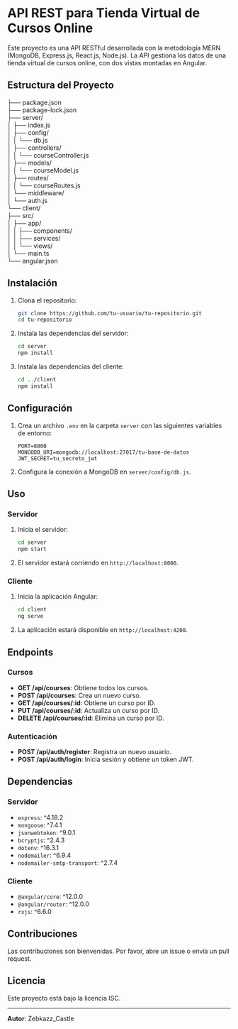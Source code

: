 # API REST para Tienda Virtual de Cursos Online

Este proyecto es una API RESTful desarrollada con la metodología MERN (MongoDB, Express.js, React.js, Node.js). La API gestiona los datos de una tienda virtual de cursos online, con dos vistas montadas en Angular.

## Estructura del Proyecto

├── package.json<br>
├── package-lock.json<br>
├── server/<br>
│ ├── index.js<br>
│ ├── config/<br>
│ │ └── db.js<br>
│ ├── controllers/<br>
│ │ └── courseController.js<br>
│ ├── models/<br>
│ │ └── courseModel.js<br>
│ ├── routes/<br>
│ │ └── courseRoutes.js<br>
│ └── middleware/<br>
│ └── auth.js<br>
└── client/<br>
├── src/<br>
│ ├── app/<br>
│ │ ├── components/<br>
│ │ ├── services/<br>
│ │ └── views/<br>
│ └── main.ts<br>
└── angular.json<br>


## Instalación

1. Clona el repositorio:
    ```bash
    git clone https://github.com/tu-usuario/tu-repositorio.git
    cd tu-repositorio
    ```

2. Instala las dependencias del servidor:
    ```bash
    cd server
    npm install
    ```

3. Instala las dependencias del cliente:
    ```bash
    cd ../client
    npm install
    ```

## Configuración

1. Crea un archivo `.env` en la carpeta `server` con las siguientes variables de entorno:
    ```
    PORT=8000
    MONGODB_URI=mongodb://localhost:27017/tu-base-de-datos
    JWT_SECRET=tu_secreto_jwt
    ```

2. Configura la conexión a MongoDB en `server/config/db.js`.

## Uso

### Servidor

1. Inicia el servidor:
    ```bash
    cd server
    npm start
    ```

2. El servidor estará corriendo en `http://localhost:8000`.

### Cliente

1. Inicia la aplicación Angular:
    ```bash
    cd client
    ng serve
    ```

2. La aplicación estará disponible en `http://localhost:4200`.

## Endpoints

### Cursos

- **GET /api/courses**: Obtiene todos los cursos.
- **POST /api/courses**: Crea un nuevo curso.
- **GET /api/courses/:id**: Obtiene un curso por ID.
- **PUT /api/courses/:id**: Actualiza un curso por ID.
- **DELETE /api/courses/:id**: Elimina un curso por ID.

### Autenticación

- **POST /api/auth/register**: Registra un nuevo usuario.
- **POST /api/auth/login**: Inicia sesión y obtiene un token JWT.

## Dependencias

### Servidor

- `express`: ^4.18.2
- `mongoose`: ^7.4.1
- `jsonwebtoken`: ^9.0.1
- `bcryptjs`: ^2.4.3
- `dotenv`: ^16.3.1
- `nodemailer`: ^6.9.4
- `nodemailer-smtp-transport`: ^2.7.4

### Cliente

- `@angular/core`: ^12.0.0
- `@angular/router`: ^12.0.0
- `rxjs`: ^6.6.0

## Contribuciones

Las contribuciones son bienvenidas. Por favor, abre un issue o envía un pull request.

## Licencia

Este proyecto está bajo la licencia ISC.

---

**Autor**: Zebkazz_Castle
